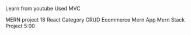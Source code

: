 Learn from youtube
Used MVC

MERN project
18 React Category CRUD Ecommerce Mern App Mern Stack Project 5:00

